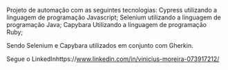 Projeto de automação com as seguintes tecnologias: 
Cypress utilizando a linguagem de programação Javascript; 
Selenium utilizando a linguagem de programação Java; 
Capybara Utilizando a linguagem de programação Ruby;

Sendo Selenium e Capybara utilizados em conjunto com Gherkin.

Segue o LinkedInhttps://www.linkedin.com/in/vinicius-moreira-073917212/
